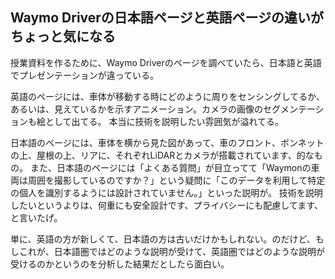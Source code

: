 ## Waymo Driverの日本語ページと英語ページの違いがちょっと気になる

授業資料を作るために、Waymo Driverのページを調べていたら、日本語と英語でプレゼンテーションが違っている。

英語のページには、車体が移動する時にどのように周りをセンシングしてるか、あるいは、見えているかを示すアニメーション。カメラの画像のセグメンテーションも絵として出てる。
本当に技術を説明したい雰囲気が溢れてる。

日本語のページには、車体を横から見た図があって、車のフロント、ボンネットの上、屋根の上、リアに、それぞれLiDARとカメラが搭載されています、的なもの。
また、日本語のページには「よくある質問」が目立ってて「Waymonの車両は周囲を撮影しているのですか？」という疑問に「このデータを利用して特定の個人を識別するようには設計されていません。」といった説明が。
技術を説明したいというよりは、何重にも安全設計です、プライバシーにも配慮してます、と言いたげ。

単に、英語の方が新しくて、日本語の方は古いだけかもしれない。のだけど、もしこれが、日本語圏ではどのような説明が受けて、英語圏ではどのような説明が受けるのかというのを分析した結果だとしたら面白い。
